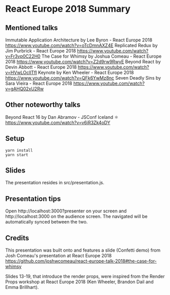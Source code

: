 # React Europe 2018 Summary

## Mentioned talks
Immutable Application Architecture by Lee Byron - React Europe 2018 https://www.youtube.com/watch?v=oTcDmnAXZ4E
Replicated Redux by Jim Purbrick - React Europe 2018 https://www.youtube.com/watch?v=Fr3vp0C22H0
The Case for Whimsy	by Joshua Comeau - React Europe 2018 https://www.youtube.com/watch?v=Z2d9rw9RwyE
Beyond React by Devin Abbott - React Europe 2018 https://www.youtube.com/watch?v=HVwLOcllTfI
Keynote by Ken Wheeler - React Europe 2018 https://www.youtube.com/watch?v=QFk6YwMz8nc
Seven Deadly Sins by Sara Vieira - React Europe 2018 https://www.youtube.com/watch?v=gAHQ02xU2Rw

## Other noteworthy talks
Beyond React 16 by Dan Abramov - JSConf Iceland ⚛ https://www.youtube.com/watch?v=v6iR3Zk4oDY

## Setup

    yarn install
    yarn start

## Slides
The presentation resides in src/presentation.js.

## Presentation tips
Open http://localhost:3000?presenter on your screen and http://localhost:3000 on the audience screen. The navigated will be automatically synced between the two.

## Credits

This presentation was built onto and features a slide (Confetti demo) from Josh Comeau's presentation at React Europe 2018
https://github.com/joshwcomeau/react-europe-talk-2018#the-case-for-whimsy

Slides 13-19, that introduce the render props, were inspired from the Render Props workshop at React Europe 2018 (Ken Wheeler, Brandon Dail and Emma Brillhart).
